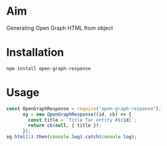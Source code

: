 # Aim

Generating Open Graph HTML from object

# Installation

`npm install open-graph-response`

# Usage

````javascript
const OpenGraphResponse = require("open-graph-response"),
      og = new OpenGraphResponse((id, cb) => {
        const title = `Title for entity #${id}`;
        return cb(null, { title });
      });
og.html(1).then(console.log).catch(console.log);
````
